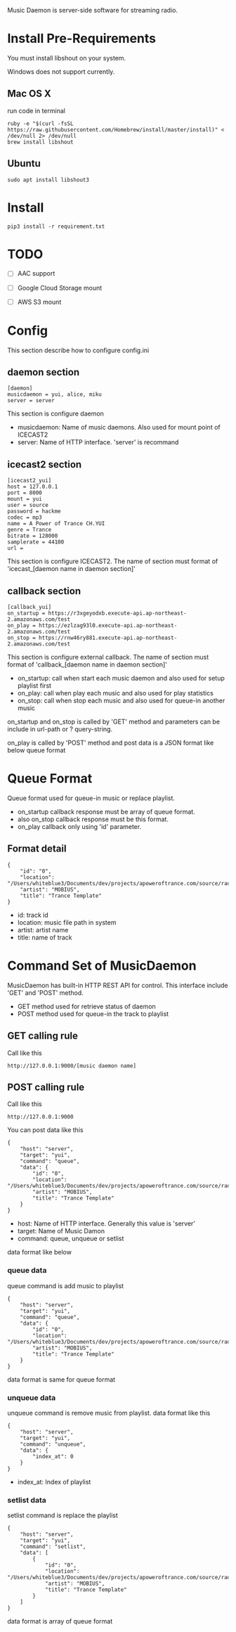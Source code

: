 Music Daemon is server-side software for streaming radio.

# Install Pre-Requirements
You must install libshout on your system.

Windows does not support currently.

## Mac OS X
run code in terminal

    ruby -e "$(curl -fsSL https://raw.githubusercontent.com/Homebrew/install/master/install)" < /dev/null 2> /dev/null
    brew install libshout

## Ubuntu

    sudo apt install libshout3

# Install

    pip3 install -r requirement.txt

# TODO
- [ ] AAC support
- [ ] Google Cloud Storage mount
- [ ] AWS S3 mount


# Config
This section describe how to configure config.ini

## daemon section

    [daemon]
    musicdaemon = yui, alice, miku
    server = server

This section is configure daemon

- musicdaemon: Name of music daemons. Also used for mount point of ICECAST2
- server: Name of HTTP interface. 'server' is recommand

## icecast2 section

    [icecast2_yui]
    host = 127.0.0.1
    port = 8000
    mount = yui
    user = source
    password = hackme
    codec = mp3
    name = A Power of Trance CH.YUI
    genre = Trance
    bitrate = 128000
    samplerate = 44100
    url =

This section is configure ICECAST2.
The name of section must format of 'icecast_[daemon name in daemon section]'

## callback section

    [callback_yui]
    on_startup = https://r3xgeyodxb.execute-api.ap-northeast-2.amazonaws.com/test
    on_play = https://ezlzag93l0.execute-api.ap-northeast-2.amazonaws.com/test
    on_stop = https://rnw46ry881.execute-api.ap-northeast-2.amazonaws.com/test

This section is configure external callback.
The name of section must format of 'callback_[daemon name in daemon section]'

- on_startup: call when start each music daemon and also used for setup playlist first
- on_play: call when play each music and also used for play statistics
- on_stop: call when stop each music and also used for queue-in another music

on_startup and on_stop is called by 'GET' method and parameters can be include in url-path or ? query-string.

on_play is called by 'POST' method and post data is a JSON format like below queue format

# Queue Format
Queue format used for queue-in music or replace playlist.

- on_startup callback response must be array of queue format.
- also on_stop callback response must be this format.
- on_play callback only using 'id' parameter.

## Format detail
    {
        "id": "0",
        "location": "/Users/whiteblue3/Documents/dev/projects/apoweroftrance.com/source/radio/volumes/demo.mp3",
        "artist": "MOBIUS",
        "title": "Trance Template"
    }

- id: track id
- location: music file path in system
- artist: artist name
- title: name of track

# Command Set of MusicDaemon
MusicDaemon has built-in HTTP REST API for control.
This interface include 'GET' and 'POST' method.

- GET method used for retrieve status of daemon
- POST method used for queue-in the track to playlist

## GET calling rule
Call like this

    http://127.0.0.1:9000/[music daemon name]

## POST calling rule
Call like this

    http://127.0.0.1:9000

You can post data like this

    {
        "host": "server",
        "target": "yui",
        "command": "queue",
        "data": {
            "id": "0",
            "location": "/Users/whiteblue3/Documents/dev/projects/apoweroftrance.com/source/radio/volumes/demo.mp3",
            "artist": "MOBIUS",
            "title": "Trance Template"
        }
    }

- host: Name of HTTP interface. Generally this value is 'server'
- target: Name of Music Damon
- command: queue, unqueue or setlist

data format like below

### queue data
queue command is add music to playlist

    {
        "host": "server",
        "target": "yui",
        "command": "queue",
        "data": {
            "id": "0",
            "location": "/Users/whiteblue3/Documents/dev/projects/apoweroftrance.com/source/radio/volumes/demo.mp3",
            "artist": "MOBIUS",
            "title": "Trance Template"
        }
    }

data format is same for queue format

### unqueue data
unqueue command is remove music from playlist.
data format like this

    {
        "host": "server",
        "target": "yui",
        "command": "unqueue",
        "data": {
            "index_at": 0
        }
    }

- index_at: Index of playlist

### setlist data
setlist command is replace the playlist

    {
        "host": "server",
        "target": "yui",
        "command": "setlist",
        "data": [
            {
                "id": "0",
                "location": "/Users/whiteblue3/Documents/dev/projects/apoweroftrance.com/source/radio/volumes/demo.mp3",
                "artist": "MOBIUS",
                "title": "Trance Template"
            }
        ]
    }

data format is array of queue format
